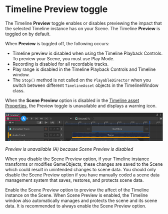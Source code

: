 # Timeline Preview toggle

The Timeline **Preview** toggle enables or disables previewing the impact that the selected Timeline instance has on your Scene. The Timeline **Preview** is toggled on by default.

When **Preview** is toggled off, the following occurs:
* Timeline preview is disabled when using the Timeline Playback Controls. To preview your Scene, you must use Play Mode.
* Recording is disabled for all recordable tracks.
* Play range is disabled in the Timeline Playback Controls and Timeline window.
* The `Stop()` method is not called on the `PlayableDirector` when you switch between different `TimelineAsset` objects in the TimelineWindow class.

When the **Scene Preview** option is disabled in the [Timeline asset Properties](insp-tl-asset.md), the Preview toggle is unavailable and displays a warning icon.

![](images/tl-preview-off.png)

_Preview is unavailable (A) because Scene Preview is disabled_

When you disable the Scene Preview option, if your Timeline instance transforms or modifies GameObjects, these changes are saved to the Scene which could result in unintended changes to scene data. You should only disable the Scene Preview option if you have manually coded a scene data management system that saves, restores, and protects scene data.

Enable the Scene Preview option to preview the affect of the Timeline instance on the Scene. When Scene Preview is enabled, the Timeline window also automatically manages and protects the scene and its scene data. It is recommended to always enable the Scene Preview option.
